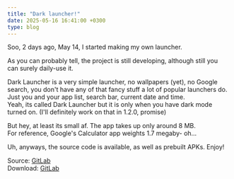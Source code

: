 ```yaml
---
title: "Dark launcher!"
date: 2025-05-16 16:41:00 +0300
type: blog
---
```


Soo, 2 days ago, May 14, I started making my own launcher.

As you can probably tell, the project is still developing, although still you can surely daily-use it.

Dark Launcher is a very simple launcher, no wallpapers (yet), no Google search, you don't have any of that fancy
stuff a lot of popular launchers do. Just you and your app list, search bar, current date and time.\
Yeah, its called Dark Launcher but it is only when you have dark mode turned on. (I'll definitely work on that in
1.2.0, promise)

But hey, at least its small af. The app takes up only around 8 MB.\
For reference, Google's Calculator app weights 1.7 megaby- oh...

Uh, anyways, the source code is available, as well as prebuilt APKs. Enjoy!

Source: [GitLab](https://gitlab.com/pavlik-dev/darklauncher)\
Download: [GitLab](https://gitlab.com/pavlik-dev/darklauncher/-/releases)

